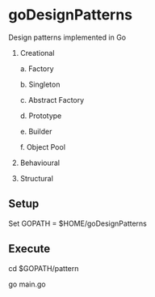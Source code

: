 # goDesignPatterns
Design patterns implemented in Go

1. Creational

    a. Factory
    
    b. Singleton
    
    c. Abstract Factory
    
    d. Prototype
    
    e. Builder
    
    f. Object Pool
    
2. Behavioural

3. Structural

## Setup

Set GOPATH = $HOME/goDesignPatterns

## Execute

cd $GOPATH/pattern

go main.go
